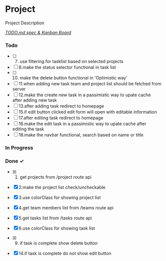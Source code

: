 # Project

Project Description

<em>[TODO.md spec & Kanban Board](https://bit.ly/3fCwKfM)</em>

### Todo

- [ ] 7. use filtering for tasklist based on selected projects  
- [ ] 8.make the status selector functional in task list  
- [ ] 10. make the delete button functional in 'Optimistic way'  
- [ ] 11.when adding new task team and project list should be fetched from server  
- [ ] 12.make the create new task in a passimistic way to upate cache after adding new task  
- [ ] 13.after adding task redirect to homepage  
- [ ] 15.if edit button clicked edit form will open with editable information  
- [ ] 17.after editing task redirect to homepage  
- [ ] 16.make the edit task in a passimistic way to upate cache after editing the task  
- [ ] 18.make the navbar functional, search based on name or title  

### In Progress


### Done ✓

- [x] 1. get projects from /project  route api  
- [x] 2.make the project list check/uncheckable  
- [x] 3.use colorClass for showing project list  
- [x] 4.get team members list from /teams route api  
- [x] 5.get tasks list from /tasks  route api  
- [x] 6.use colorClass for showing task list  
- [x] 9. if task is complete show delete button  
- [x] 14.if task is complete do not show edit button  

